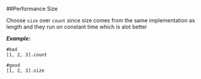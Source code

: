##Performance Size

Choose ```size``` over ```count``` since size comes from the same implementation as length and they run on constant time which is alot better

***Example:***

```
#bad
[1, 2, 3].count

#good
[1, 2, 3].size
```